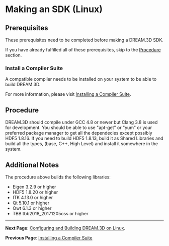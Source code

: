 # Making an SDK (Linux) #


<a name="prerequisites">

## Prerequisites ##

</a>

These prerequisites need to be completed before making a DREAM.3D SDK.

If you have already fulfilled all of these prerequisites, skip to the [Procedure](#procedure) section.

<a name="compiler_suite">

### Install a Compiler Suite ###

</a>

A compatible compiler needs to be installed on your system to be able to build DREAM.3D.

For more information, please visit [Installing a Compiler Suite](http://dream3d.bluequartz.net/binaries/Help/DREAM3D/compiler_suite.html).

## Procedure ##

DREAM.3D should compile under GCC 4.8 or newer but Clang 3.8 is used for development.
You should be able to use "apt-get" or "yum" or your preferred package manager to get all the dependecies except possibly HDF5 1.8.16. If you need to build HDF5 1.8.13, build it as Shared Libraries and build all the types, (base, C++, High Level) and install it somewhere in the system.

## Additional Notes ##

The procedure above builds the following libraries:

+ Eigen 3.2.9 or higher
+ HDF5 1.8.20 or higher
+ ITK 4.13.0 or higher
+ Qt 5.10.1 or higher
+ Qwt 6.1.3 or higher
+ TBB tbb2018_20171205oss or higher

---
**Next Page**: [Configuring and Building DREAM.3D on Linux](http://dream3d.bluequartz.net/binaries/Help/DREAM3D/linux_configure_and_build_dream3d.html).

**Previous Page**: [Installing a Compiler Suite](http://dream3d.bluequartz.net/binaries/Help/DREAM3D/compiler_suite.html)